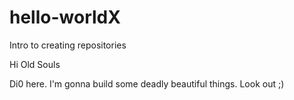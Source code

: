 # hello-worldX
Intro to creating repositories

Hi Old Souls

Di0 here. I'm gonna build some deadly beautiful things. Look out ;)
